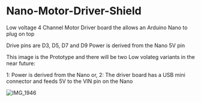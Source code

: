 # Nano-Motor-Driver-Shield
Low voltage 4 Channel Motor Driver board the allows an Arduino Nano to plug on top

Drive pins are D3, D5, D7 and D9
Power is derived from the Nano 5V pin

This image is the Prototype and there will be two Low volateg variants in the near future:

1: Power is derived from the Nano or,
2: The driver board has a USB mini connector and feeds 5V to the VIN pin on the Nano

![IMG_1946](https://github.com/gxdeange/Nano-Motor-Driver-Shield/assets/57690555/8b0e3383-fa80-4d06-a0ef-c682c4f7ca34)
